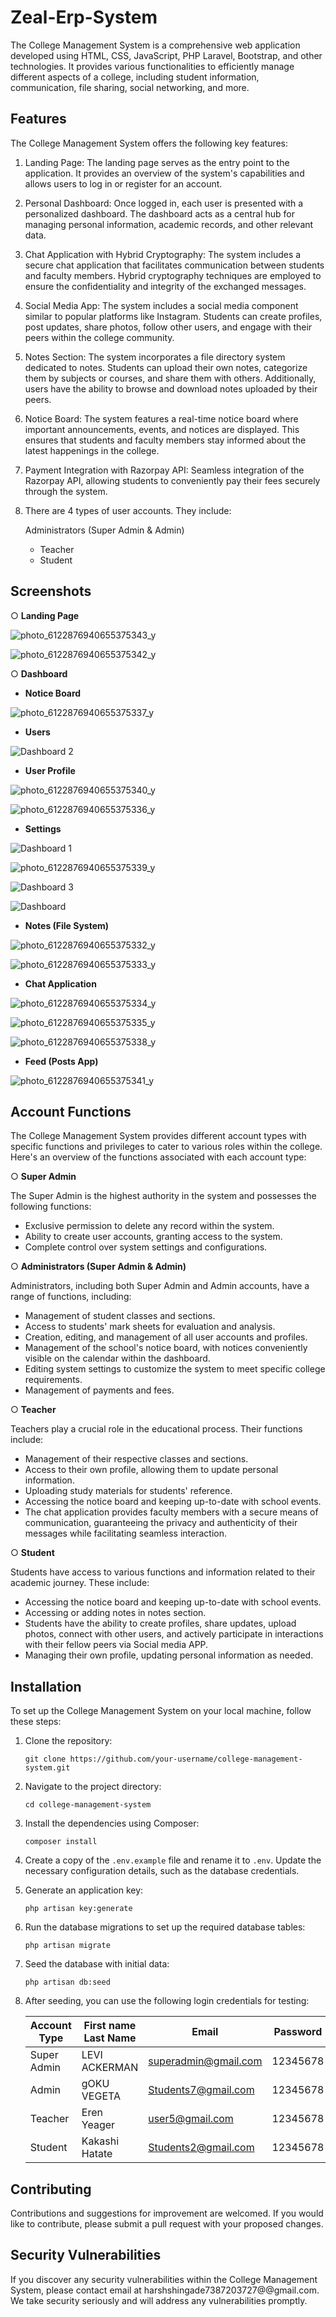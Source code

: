 # Zeal-Erp-System

The College Management System is a comprehensive web application developed using HTML, CSS, JavaScript, PHP Laravel, Bootstrap, and other technologies. It provides various functionalities to efficiently manage different aspects of a college, including student information, communication, file sharing, social networking, and more.

## Features

The College Management System offers the following key features:

1. Landing Page: The landing page serves as the entry point to the application. It provides an overview of the system's capabilities and allows users to log in or register for an account.

2. Personal Dashboard: Once logged in, each user is presented with a personalized dashboard. The dashboard acts as a central hub for managing personal information, academic records, and other relevant data.

3. Chat Application with Hybrid Cryptography: The system includes a secure chat application that facilitates communication between students and faculty members. Hybrid cryptography techniques are employed to ensure the confidentiality and integrity of the exchanged messages.

4. Social Media App: The system includes a social media component similar to popular platforms like Instagram. Students can create profiles, post updates, share photos, follow other users, and engage with their peers within the college community.

5. Notes Section: The system incorporates a file directory system dedicated to notes. Students can upload their own notes, categorize them by subjects or courses, and share them with others. Additionally, users have the ability to browse and download notes uploaded by their peers.

6. Notice Board: The system features a real-time notice board where important announcements, events, and notices are displayed. This ensures that students and faculty members stay informed about the latest happenings in the college.
  
7. Payment Integration with Razorpay API: Seamless integration of the Razorpay API, allowing students to conveniently pay their fees securely through the system.

8. There are 4 types of user accounts. They include:

     Administrators (Super Admin & Admin)
   
    - Teacher
    - Student

## Screenshots

&#9675; **Landing Page**

![photo_6122876940655375343_y](https://github.com/Suyog5300/Zeal-Erp-System/assets/55634712/0036c5a2-e810-4493-873a-b4be5778c42c)

![photo_6122876940655375342_y](https://github.com/Suyog5300/Zeal-Erp-System/assets/55634712/122e2d72-64eb-4855-8e8a-0a96cfb99d49)

&#9675; **Dashboard** 

- **Notice Board**

![photo_6122876940655375337_y](https://github.com/Suyog5300/Zeal-Erp-System/assets/55634712/e6e0be28-64ef-4b60-8d25-b42da0aca3ac)


- **Users**

![Dashboard 2](https://github.com/Suyog5300/Zeal-Erp-System/assets/55634712/694331ee-ed88-430e-aa77-ac69f3380a5a)

- **User Profile**

![photo_6122876940655375340_y](https://github.com/Suyog5300/Zeal-Erp-System/assets/55634712/c048270c-53be-4995-b2e4-842eeafca554)

![photo_6122876940655375336_y](https://github.com/Suyog5300/Zeal-Erp-System/assets/55634712/da68de23-17b5-4e2e-acc6-3676887d20f2)

- **Settings**

![Dashboard 1](https://github.com/Suyog5300/Zeal-Erp-System/assets/55634712/3992a6aa-b59b-4af1-ad9c-35e57bee4940)

![photo_6122876940655375339_y](https://github.com/Suyog5300/Zeal-Erp-System/assets/55634712/0c391e62-4fb0-429d-b979-ef42316bc9ac)

![Dashboard 3](https://github.com/Suyog5300/Zeal-Erp-System/assets/55634712/3fbced3f-6607-4e4c-8393-be6c857ed21b)

![Dashboard](https://github.com/Suyog5300/Zeal-Erp-System/assets/55634712/a1e4cece-69bf-4d03-a51a-8ea73ecdea5b)

- **Notes (File System)**

![photo_6122876940655375332_y](https://github.com/Suyog5300/Zeal-Erp-System/assets/55634712/7b756ae7-9329-44e7-853b-2768cc299ab0)

![photo_6122876940655375333_y](https://github.com/Suyog5300/Zeal-Erp-System/assets/55634712/e49964b4-a5c1-4be1-a05e-d0549fae05d7)

- **Chat Application**

![photo_6122876940655375334_y](https://github.com/Suyog5300/Zeal-Erp-System/assets/55634712/1b4ebc98-36fd-48c9-a1ab-2b3f2462ed1e)

![photo_6122876940655375335_y](https://github.com/Suyog5300/Zeal-Erp-System/assets/55634712/c3435201-fd69-4c90-a87f-6a526b8c4db5)

![photo_6122876940655375338_y](https://github.com/Suyog5300/Zeal-Erp-System/assets/55634712/6dc678d1-e8ae-407e-9f83-0e7825d229ea)

- **Feed (Posts App)**
  
![photo_6122876940655375341_y](https://github.com/Suyog5300/Zeal-Erp-System/assets/55634712/3a466cc9-85dc-4293-a551-a7c37964da81)




## Account Functions
The College Management System provides different account types with specific functions and privileges to cater to various roles within the college. Here's an overview of the functions associated with each account type:

&#9675; **Super Admin**

The Super Admin is the highest authority in the system and possesses the following functions:

- Exclusive permission to delete any record within the system.
- Ability to create user accounts, granting access to the system.
- Complete control over system settings and configurations.
  
&#9675; **Administrators (Super Admin & Admin)**

Administrators, including both Super Admin and Admin accounts, have a range of functions, including:

- Management of student classes and sections.
- Access to students' mark sheets for evaluation and analysis.
- Creation, editing, and management of all user accounts and profiles.
- Management of the school's notice board, with notices conveniently visible on the calendar within the dashboard.
- Editing system settings to customize the system to meet specific college requirements.
- Management of payments and fees.

&#9675; **Teacher**

Teachers play a crucial role in the educational process. Their functions include:

- Management of their respective classes and sections.
- Access to their own profile, allowing them to update personal information.
- Uploading study materials for students' reference.
- Accessing the notice board and keeping up-to-date with school events.
- The chat application provides faculty members with a secure means of communication, guaranteeing the privacy and authenticity of their messages while facilitating seamless interaction.

&#9675; **Student**

Students have access to various functions and information related to their academic journey. These include:

- Accessing the notice board and keeping up-to-date with school events.
- Accessing or adding notes in notes section.
- Students have the ability to create profiles, share updates, upload photos, connect with other users, and actively participate in interactions with their fellow peers via Social media APP.
- Managing their own profile, updating personal information as needed.

## Installation

To set up the College Management System on your local machine, follow these steps:

1. Clone the repository:

   ```
   git clone https://github.com/your-username/college-management-system.git
   ```

2. Navigate to the project directory:

   ```
   cd college-management-system
   ```

3. Install the dependencies using Composer:

   ```
   composer install
   ```

4. Create a copy of the `.env.example` file and rename it to `.env`. Update the necessary configuration details, such as the database credentials.

5. Generate an application key:

   ```
   php artisan key:generate
   ```

6. Run the database migrations to set up the required database tables:

   ```
   php artisan migrate
   ```

7. Seed the database with initial data:

   ```
   php artisan db:seed
   ```

8. After seeding, you can use the following login credentials for testing:

   | Account Type | First name Last Name | Email                                 | Password |
   | ------------ | ---------------------| ------------------------------------- | -------- |
   | Super Admin  | LEVI ACKERMAN        | superadmin@gmail.com                  |12345678  | 
   | Admin        | gOKU VEGETA          | Students7@gmail.com                   | 12345678 |
   | Teacher      | Eren Yeager          | user5@gmail.com                       | 12345678 |
   | Student      | Kakashi Hatate       | Students2@gmail.com                   | 12345678 |

## Contributing

Contributions and suggestions for improvement are welcomed. If you would like to contribute, please submit a pull request with your proposed changes.

## Security Vulnerabilities

If you discover any security vulnerabilities within the College Management System, please contact email at harshshingade7387203727@@gmail.com. We take security seriously and will address any vulnerabilities promptly.


